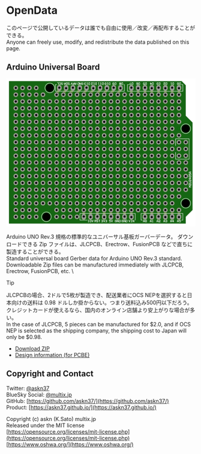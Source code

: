 # OpenData

このページで公開しているデータは誰でも自由に使用／改変／再配布することができる。\
Anyone can freely use, modify, and redistribute the data published on this page.

## Arduino Universal Board

[<img src="2405_ARDUNIV/2405_ARDUNIV_top.svg" />](2405_ARDUNIV/2405_ARDUNIV_top.svg)

Arduino UNO Rev.3 規格の標準的なユニバーサル基板ガーバーデータ。
ダウンロードできる Zip ファイルは、JLCPCB、Erectrow、FusionPCB などで直ちに製造することができる。\
Standard universal board Gerber data for Arduino UNO Rev.3 standard.
Downloadable Zip files can be manufactured immediately with JLCPCB, Erectrow, FusionPCB, etc. \

> [!Tip]
> JLCPCBの場合、2ドルで5枚が製造でき、配送業者にOCS NEPを選択すると日本向けの送料は 0.98 ドルしか掛からない。つまり送料込み500円以下だろう。クレジットカードが使えるなら、国内のオンライン店舗より安上がりな場合が多い。\
> In the case of JLCPCB, 5 pieces can be manufactured for $2.0, and if OCS NEP is selected as the shipping company, the shipping cost to Japan will only be $0.98.

- [Download ZIP](2405_ARDUNIV.zip)
- [Design information (for PCBE)](https://github.com/askn37/askn37.github.io/tree/main/product/opendata/2405_ARDUNIV/)

## Copyright and Contact

Twitter: [@askn37](https://twitter.com/askn37) \
BlueSky Social: [@multix.jp](https://bsky.app/profile/multix.jp) \
GitHub: [https://github.com/askn37/](https://github.com/askn37/) \
Product: [https://askn37.github.io/](https://askn37.github.io/)

Copyright (c) askn (K.Sato) multix.jp \
Released under the MIT license \
[https://opensource.org/licenses/mit-license.php](https://opensource.org/licenses/mit-license.php) \
[https://www.oshwa.org/](https://www.oshwa.org/)
